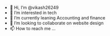 - 👋 Hi, I’m @vikash26249
- 👀 I’m interested in tech
- 🌱 I’m currently leaning Accounting and finance
- 💞️ I’m looking to collaborate on website design
- 📫 How to reach me ...

<!---
vikash26249/vikash26249 is a ✨ special ✨ repository because its `README.md` (this file) appears on your GitHub profile.
You can click the Preview link to take a look at your changes.
--->
